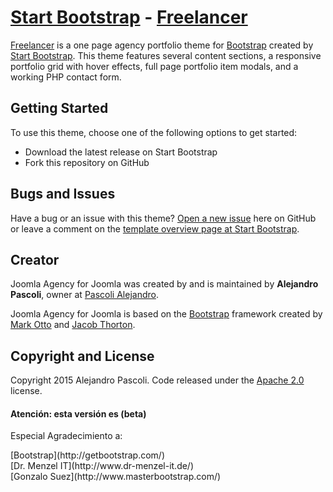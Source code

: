 # [Start Bootstrap](http://startbootstrap.com/) - [Freelancer](http://startbootstrap.com/template-overviews/agency/)

[Freelancer](http://startbootstrap.com/template-overviews/agency/) is a one page agency portfolio theme for [Bootstrap](http://getbootstrap.com/) created by [Start Bootstrap](http://startbootstrap.com/). This theme features several content sections, a responsive portfolio grid with hover effects, full page portfolio item modals, and a working PHP contact form.

## Getting Started

To use this theme, choose one of the following options to get started:
* Download the latest release on Start Bootstrap
* Fork this repository on GitHub

## Bugs and Issues

Have a bug or an issue with this theme? [Open a new issue](https://github.com/IronSummitMedia/startbootstrap-agency/issues) here on GitHub or leave a comment on the [template overview page at Start Bootstrap](http://startbootstrap.com/template-overviews/agency/).

## Creator

Joomla Agency for Joomla was created by and is maintained by **Alejandro Pascoli**, owner at [Pascoli Alejandro](http://www.zonasitio.com/).

Joomla Agency for Joomla is based on the [Bootstrap](http://getbootstrap.com/) framework created by [Mark Otto](https://twitter.com/mdo) and [Jacob Thorton](https://twitter.com/fat).

## Copyright and License

Copyright 2015 Alejandro Pascoli. Code released under the [Apache 2.0](https://github.com/AlejandroPascoli/Plantilla-Joomla-Agency/blob/master/LICENSE) license.

<h4>Atención: esta versión es (beta)</h4>
<p>Especial Agradecimiento a:</p>
[Bootstrap](http://getbootstrap.com/)<br>
[Dr. Menzel IT](http://www.dr-menzel-it.de/)<br>
[Gonzalo Suez](http://www.masterbootstrap.com/)<br>
